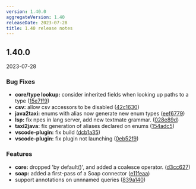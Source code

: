 ```yaml
---
version: 1.40.0
aggregateVersion: 1.40
releaseDate: 2023-07-28
title: 1.40 release notes
---
```

## 1.40.0
2023-07-28

### Bug Fixes

* **core/type lookup:** consider inherited fields when looking up paths to a type ([15e7ff9](https://gitlab.com/taxi-lang/taxi-lang/commit/15e7ff9d580e4d3d84a71ca563186890791ca3eb))
* **csv:** allow csv accessors to be disabled ([42c1630](https://gitlab.com/taxi-lang/taxi-lang/commit/42c1630359f47d0cc0a5d9fc6fd6b697d493d781))
* **java2taxi:** enums with alias now generate new enum types ([eef6779](https://gitlab.com/taxi-lang/taxi-lang/commit/eef6779a9b606819b72644d5081abef6077f0296))
* **lsp:** fix npes in lang server, add new textmate grammar. ([028e89d](https://gitlab.com/taxi-lang/taxi-lang/commit/028e89dc23c4782c7098e440ff390ccbe027ddda))
* **taxi2java:** fix generation of aliases declared on enums ([154adc5](https://gitlab.com/taxi-lang/taxi-lang/commit/154adc5440b2951c56f7cfe278048287992892fa))
* **vscode-plugin:** fix build ([dcb1a35](https://gitlab.com/taxi-lang/taxi-lang/commit/dcb1a350b15d5515e32d733dd7a175da6ae29590))
* **vscode-plugin:** fix plugin not launching ([0eb52f9](https://gitlab.com/taxi-lang/taxi-lang/commit/0eb52f988e580bcc7560b0e484db0a61dfff6958))


### Features

* **core:** dropped 'by default()', and added a coalesce operator. ([d3cc627](https://gitlab.com/taxi-lang/taxi-lang/commit/d3cc62719e5afb37d182eca002d3243a48ab3e87))
* **soap:** added a first-pass of a Soap connector ([e11feaa](https://gitlab.com/taxi-lang/taxi-lang/commit/e11feaa499ff61c2856a7754d5db5edd0df0294d))
* support annotations on unnnamed queries ([839a140](https://gitlab.com/taxi-lang/taxi-lang/commit/839a1405ced1804ffe865dfe84d11c802c2a4702))



